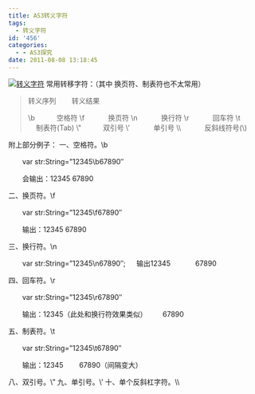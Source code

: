 ```yaml
---
title: AS3转义字符
tags:
  - 转义字符
id: '456'
categories:
  - - AS3探究
date: 2011-08-08 13:18:45
---
```


[![](http://www.sqstudio.com/wp-content/uploads/2011/08/%E8%BD%AC%E4%B9%89%E5%AD%97%E7%AC%A6.jpg "转义字符")](http://www.sqstudio.com/wp-content/uploads/2011/08/%E8%BD%AC%E4%B9%89%E5%AD%97%E7%AC%A6.jpg) 常用转移字符：（其中 换页符、制表符也不太常用）

> 转义序列        转义结果
> 
>  \\b            空格符
>  \\f            换页符
>  \\n            换行符
>  \\r            回车符
>  \\t            制表符(Tab)
>  \\"            双引号
>  \\'            单引号
>  \\\\            反斜线符号(\\)

附上部分例子： 一、空格符。\\b

　　var str:String=”12345\\b67890″

　　会输出：12345 67890

二、换页符。\\f

　　var str:String=”12345\\f67890″

　　输出：12345 67890

三、换行符。\\n

　　var str:String=”12345\\n67890″;
 　 输出12345
 　　　 67890

四、回车符。\\r

　　var str:String=”12345\\r67890″

　　输出：12345（此处和换行符效果类似）
         67890

五、制表符。\\t

　　var str:String=”12345\\t67890″

　　输出：12345 　　67890（间隔变大）

八、双引号。\\” 九、单引号。\\’ 十、单个反斜杠字符。\\\\